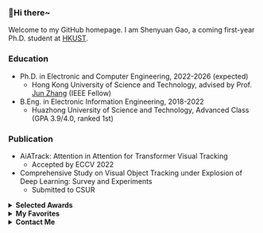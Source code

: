 ###  :wave:Hi there~

Welcome to my GitHub homepage. I am Shenyuan Gao, a coming first-year Ph.D. student at [HKUST](https://hkust.edu.hk/).

### Education

- Ph.D. in Electronic and Computer Engineering, 2022-2026 (expected)
  - Hong Kong University of Science and Technology, advised by Prof. [Jun Zhang](https://eejzhang.people.ust.hk/) (IEEE Fellow)
- B.Eng. in Electronic Information Engineering, 2018-2022
  - Huazhong University of Science and Technology, Advanced Class (GPA 3.9/4.0, ranked 1st)

### Publication

- AiATrack: Attention in Attention for Transformer Visual Tracking
  - Accepted by ECCV 2022
- Comprehensive Study on Visual Object Tracking under Explosion of Deep Learning: Survey and Experiments
  - Submitted to CSUR

<details>
    <summary><b>Selected Awards</b></summary>
    <ul>
        <li><a href='https://fytgs.hkust.edu.hk/admissions/Admission-to-Hong-Kong-Campus/submitting-an-application/scholarships-and-fees#redbird' target='_blank'>RedBird PhD Scholarship</a></li>
        <li><a href='https://fytgs.hkust.edu.hk/admissions/Admission-to-Hong-Kong-Campus/submitting-an-application/scholarships-and-fees#pgs' target='_blank'>Postgraduate Scholarship</a></li>
        <li>Outstanding Graduate</li>
        <li>Outstanding Graduation Thesis</li>
        <li>Outstanding Undergraduate in Terms of Academic Performance</li>
        <li>National Scholarship</li>
    </ul>
</details>
<details>
    <summary><b>My Favorites</b></summary>
    <ul>
        <li>Comics: <a href='https://en.wikipedia.org/wiki/One_Piece' target='_blank'>One Piece</a></li>
        <li>Game: <a href='https://en.wikipedia.org/wiki/One_Piece' target='_blank'>Total War: Three Kingdoms</a></li>
        <li>TV Series: <a href='https://www.youtube.com/playlist?list=PLzfNoYeTnhXKDvhE2W-pipvdTiT5KqNkD' target='_blank'>The Advisors Alliance</a></li>, <a href='https://www.youtube.com/playlist?list=PLzfNoYeTnhXLc6_fPvMoVjeuChEnwO3bQ' target='_blank'>Growling Tiger, Roaring Dragon</a></li>
    </ul>
</details>
<details>
    <summary><b>Contact Me</b></summary>
    <ul>
        <li>Mail: <a href='mailto:shenyuangao@gmail.com' target='_blank'>shenyuangao@gmail.com</a></li>
        <li>WeChat: <a href='https://gsy00517.github.io/about/index/Wechat.JPG' target='_blank'>gsycm0517</a></li>
        <li>QQ: <a href='https://gsy00517.github.io/about/index/QQ.JPG' target='_blank'>917547962</a></li>
    </ul>
</details>
